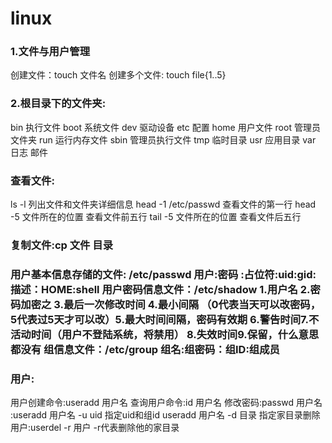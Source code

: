 # linux

### 1.文件与用户管理  
创建文件：touch 文件名  创建多个文件: touch file{1..5}
### 2.根目录下的文件夹:  
bin  执行文件 boot  系统文件  dev  驱动设备  etc  配置  home 用户文件  root 管理员文件夹  run  运行内存文件  sbin  管理员执行文件  tmp  临时目录  usr 应用目录  var  日志 邮件 
### 查看文件:  
ls -l  列出文件和文件夹详细信息 head -1 /etc/passwd    查看文件的第一行    head -5  文件所在的位置  查看文件前五行      tail  -5  文件所在的位置  查看文件后五行
                   
### 复制文件:cp  文件  目录 
### 用户基本信息存储的文件: /etc/passwd   用户:密码 :占位符:uid:gid:描述：HOME:shell  用户密码信息文件：/etc/shadow    1.用户名 2.密码加密之 3.最后一次修改时间 4.最小间隔  （0代表当天可以改密码，5代表过5天才可以改）5.最大时间间隔，密码有效期 6.警告时间7.不活动时间（用户不登陆系统，将禁用） 8.失效时间9.保留，什么意思都没有 组信息文件：/etc/group 组名:组密码：组ID:组成员
### 用户:  
用户创建命令:useradd 用户名   查询用户命令:id  用户名  修改密码:passwd 用户名  :useradd 用户名 -u  uid  指定uid和组id   useradd 用户名 -d 目录  指定家目录删除用户:userdel -r 用户  -r代表删除他的家目录
